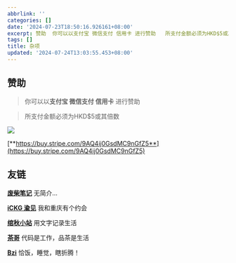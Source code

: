 ```yaml
---
abbrlink: ''
categories: []
date: '2024-07-23T18:50:16.926161+08:00'
excerpt: 赞助  你可以以支付宝 微信支付 信用卡 进行赞助   所支付金额必须为HKD$5或其倍数  https://buy.stripe.com/9AQ4ij0GsdMC9nGfZ5 ...
tags: []
title: 杂项
updated: '2024-07-24T13:03:55.453+08:00'
---
```

## 赞助

> 你可以以**支付宝 微信支付 信用卡** 进行赞助

> 所支付金额必须为HKD$5或其倍数

![](https://bu.dusays.com/2024/07/23/669f9a31c900a.jpg)

[**https://buy.stripe.com/9AQ4ij0GsdMC9nGfZ5**](https://buy.stripe.com/9AQ4ij0GsdMC9nGfZ5)

## 友链

[**废柴笔记**](https://sao.ren) 无简介...

[**iCKG 渝见**](https://www.ickg.net) 我和重庆有个约会

[**绾秋小站**](https://www.gx.gx.cn) 用文字记录生活

[**茶哥**](https://cha.ge) 代码是工作，品茶是生活

[**Bzi**](https://bzi.me) 恰饭，睡觉，瞎折腾！
